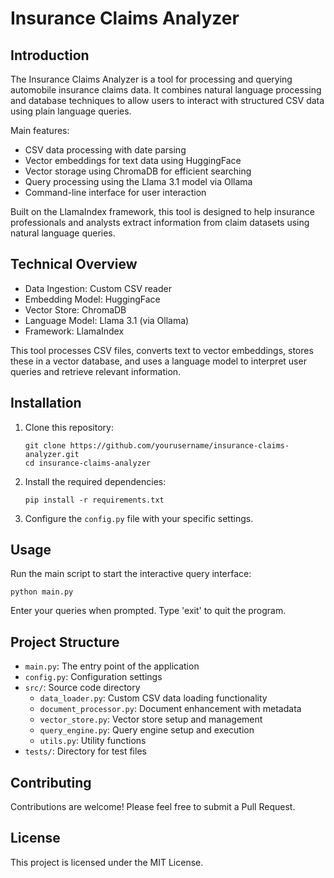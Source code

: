 # Insurance Claims Analyzer

## Introduction

The Insurance Claims Analyzer is a tool for processing and querying automobile insurance claims data. It combines natural language processing and database techniques to allow users to interact with structured CSV data using plain language queries.

Main features:

- CSV data processing with date parsing
- Vector embeddings for text data using HuggingFace
- Vector storage using ChromaDB for efficient searching
- Query processing using the Llama 3.1 model via Ollama
- Command-line interface for user interaction

Built on the LlamaIndex framework, this tool is designed to help insurance professionals and analysts extract information from claim datasets using natural language queries.

## Technical Overview

- Data Ingestion: Custom CSV reader
- Embedding Model: HuggingFace
- Vector Store: ChromaDB
- Language Model: Llama 3.1 (via Ollama)
- Framework: LlamaIndex

This tool processes CSV files, converts text to vector embeddings, stores these in a vector database, and uses a language model to interpret user queries and retrieve relevant information.

## Installation

1. Clone this repository:
   ```
   git clone https://github.com/yourusername/insurance-claims-analyzer.git
   cd insurance-claims-analyzer
   ```

2. Install the required dependencies:
   ```
   pip install -r requirements.txt
   ```

3. Configure the `config.py` file with your specific settings.

## Usage

Run the main script to start the interactive query interface:

```
python main.py
```

Enter your queries when prompted. Type 'exit' to quit the program.

## Project Structure

- `main.py`: The entry point of the application
- `config.py`: Configuration settings
- `src/`: Source code directory
  - `data_loader.py`: Custom CSV data loading functionality
  - `document_processor.py`: Document enhancement with metadata
  - `vector_store.py`: Vector store setup and management
  - `query_engine.py`: Query engine setup and execution
  - `utils.py`: Utility functions
- `tests/`: Directory for test files

## Contributing

Contributions are welcome! Please feel free to submit a Pull Request.

## License

This project is licensed under the MIT License.

